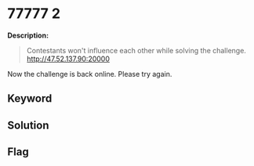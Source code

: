 # 77777 2

**Description:**
> Contestants won't influence each other while solving the challenge.  
> http://47.52.137.90:20000

Now the challenge is back online. Please try again.

## Keyword

## Solution

## Flag
